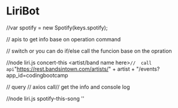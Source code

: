 # LiriBot



//var spotify = new Spotify(keys.spotify);


// apis to get info base on operation command

// switch or you can do if/else call the funcion base on the opration

//node liri.js concert-this <artist/band name here>`
//  call api `"https://rest.bandsintown.com/artists/" + artist + "/events?app_id=codingbootcamp

// query // axios call// get the info and console log 


//node liri.js spotify-this-song '<song name here>'